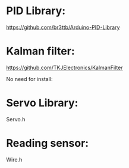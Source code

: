 # PID Library:
https://github.com/br3ttb/Arduino-PID-Library

# Kalman filter:
https://github.com/TKJElectronics/KalmanFilter



No need for install:

# Servo Library:
Servo.h

# Reading sensor:
Wire.h
